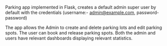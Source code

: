 Parking app implemented in Flask, creates a default admin super user by default with the credentials (username:- admin@example.com, password- password)

The app allows the Admin to create and delete parking lots and edit parking spots. 
The user can book and release parking spots. 
Both the admin and users have relevant dashboards displaying relevant statistics. 
